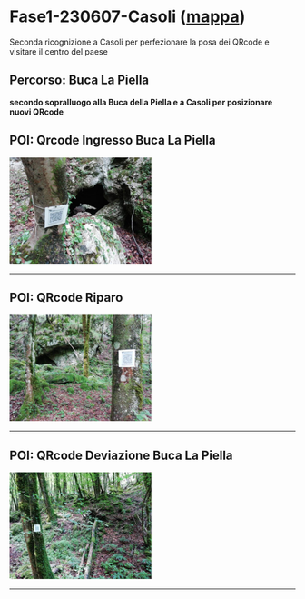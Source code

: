 # Fase1-230607-Casoli ([mappa](https://umap.openstreetmap.fr/it/map/fase1-230607-casoli_1041690))
Seconda ricognizione a Casoli per perfezionare la posa dei QRcode e visitare il centro del paese
## Percorso: Buca La Piella
**secondo sopralluogo alla Buca della Piella e a Casoli per posizionare nuovi QRcode**
## POI: Qrcode Ingresso Buca La Piella
[<img src='/vignettes/03dc60a9-52ed-4096-b353-2cdf75d925bd.jpg' width='250'/>](/vignettes/03dc60a9-52ed-4096-b353-2cdf75d925bd.jpg) 

****
## POI: QRcode Riparo
[<img src='/vignettes/fb75f2f0-800b-41ab-a67c-9b345ae62a60.jpg' width='250'/>](/vignettes/fb75f2f0-800b-41ab-a67c-9b345ae62a60.jpg) 

****
## POI: QRcode Deviazione Buca La Piella
[<img src='/vignettes/701140b5-961c-454d-a337-9f09380c8844.jpg' width='250'/>](/vignettes/701140b5-961c-454d-a337-9f09380c8844.jpg) 

****
